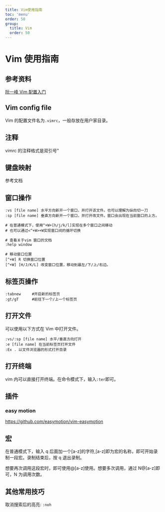 ```yaml
---
title: Vim使用指南
toc: 'menu'
order: 50
group:
  title: Vim
  order: 50
---
```


# Vim 使用指南

## 参考资料

[阮一峰 Vim 配置入门](https://www.ruanyifeng.com/blog/2018/09/vimrc.html)

## Vim config file

Vim 的配置文件名为`.vimrc`，一般存放在用户家目录。

## 注释

vimrc 的注释格式是双引号"

## 键盘映射

参考文档

## 窗口操作

```
:vs [file name] 水平方向新开一个窗口，并打开该文件。也可以理解为纵向切一刀
:sp [file name] 垂直方向新开一个窗口，并打开改文件。窗口会出现在当前窗口的上方。

# 在普通模式下，使用^+W+[h/j/k/l]实现在多个窗口之间移动
# 也可以通过<^+W>+W实现窗口间的循环切换

# 查看关于vim 窗口的文档
:help window

# 移动窗口位置
[^+W] R 切换窗口位置
[^+W] [H/J/K/L] 改变窗口位置，移动到最左/下/上/右边。
```

## 标签页操作

```vim
:tabnew     #开启新的标签页
:gt/gT      #前往下一个/上一个标签页
```

## 打开文件

可以使用以下方式在 Vim 中打开文件。

```
:vs/:sp [file name] 水平/垂直方向打开
:e [file name] 在当前标签页打开文件
:Ex . 以文件浏览器的形式打开目录
```

## 打开终端

vim 内可以直接打开终端。在命令模式下，输入`:ter`即可。

## 插件

### easy motion

https://github.com/easymotion/vim-easymotion

## 宏

在普通模式下，输入 q 后面加一个[a-z]的字符,[a-z]即为宏的名称，即可开始录制一段宏。录制结束后，按 q 退出录制。

想要再次调用这段宏时，即可使用@[a-z]使用。想要多次调用，通过 N@[a-z]即可，N 为调用次数。

## 其他常用技巧

取消搜索后的高亮: `:noh`
